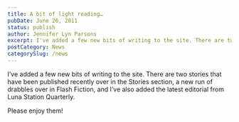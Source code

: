 ```yaml
---
title: A bit of light reading…
pubDate: June 26, 2011
status: publish
author: Jennifer Lyn Parsons
excerpt: I've added a few new bits of writing to the site. There are two stories that have been published recently over in the Stories section, a new run of drabbles over in Flash Fiction, and I've also added the latest editorial from Luna Station Quarterly.
postCategory: News
categorySlug: /news
---
```

I’ve added a few new bits of writing to the site. There are two stories that have been published recently over in the Stories section, a new run of drabbles over in Flash Fiction, and I’ve also added the latest editorial from Luna Station Quarterly.

Please enjoy them!